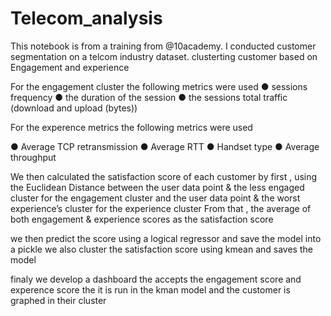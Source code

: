 # Telecom_analysis
This notebook is from a training from @10academy. I conducted customer segmentation on a telcom industry dataset. 
clusterting customer based on Engagement and experience 

For the engagement cluster the following metrics were used 
●	sessions frequency 
●	the duration of the session 
●	the sessions total traffic (download and upload (bytes))

For  the experence metrics the following metrics were used 

●	Average TCP retransmission
●	Average RTT
●	Handset type
●	Average throughput

We then calculated the satisfaction score of each customer by first , using the Euclidean Distance between the  user data point & the less engaged cluster for the engagement cluster and the user data point & the worst experience’s cluster for the experience cluster 
 From that , the average of both engagement & experience scores as  the satisfaction score
 
 we then predict the score using a logical regressor and save the model into a pickle 
 we also cluster the satisfaction score using kmean and saves the model
 
 finaly we develop a dashboard the accepts the engagement score and experence score the it is run in the kman model and the customer is graphed in their cluster 
